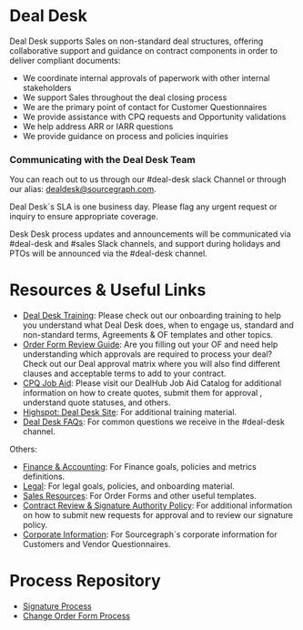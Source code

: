 # Deal Desk

Deal Desk supports Sales on non-standard deal structures, offering collaborative support and guidance on contract components in order to deliver compliant
documents:

- We coordinate internal approvals of paperwork with other internal stakeholders
- We support Sales throughout the deal closing process
- We are the primary point of contact for Customer Questionnaires
- We provide assistance with CPQ requests and Opportunity validations
- We help address ARR or IARR questions
- We provide guidance on process and policies inquiries

### Communicating with the Deal Desk Team

You can reach out to us through our #deal-desk slack Channel or through our alias: dealdesk@sourcegraph.com.

Deal Desk´s SLA is one business day. Please flag any urgent request or inquiry to ensure appropriate coverage.

Desk Desk process updates and announcements will be communicated via #deal-desk and #sales Slack channels, and support during holidays and PTOs will be announced via the #deal-desk channel.

# Resources & Useful Links

- [Deal Desk Training](https://docs.google.com/presentation/d/1yFUDU9ZOXlcK4qCs8mfUWWCtFU-cGISq5GclhsGwl2E/edit#slide=id.gd9f22cf30f_2_446): Please check out our onboarding training to help you understand what Deal Desk does, when to engage us, standard and non-standard terms, Agreements & OF templates and other topics.
- [Order Form Review Guide](https://docs.google.com/document/d/1xOFBtx3Me592fEVAp6SPDCosGtp--0fdVsaHPFx3SCs/edit): Are you filling out your OF and need help understanding which approvals are required to process your deal? Check out our Deal approval matrix where you will also find different clauses and acceptable terms to add to your contract.
- [CPQ Job Aid](https://docs.google.com/document/d/1Lp_0Y6g6AR0p5jpMVXkANQvxWv26Eutik-dTIaeQJfc/edit#): Please visit our DealHub Job Aid Catalog for additional information on how to create quotes, submit them for approval , understand quote statuses, and others.
- [Highspot: Deal Desk Site](https://sourcegraph.highspot.com/items/634db997eb5f7d699da90277?lfrm=srp.0): For additional training material.
- [Deal Desk FAQs](deal-desk-faqs.md): For common questions we receive in the #deal-desk channel.

Others:

- [Finance & Accounting](../index.md): For Finance goals, policies and metrics definitions.
- [Legal](../../../departments/legal/index.md): For legal goals, policies, and onboarding material.
- [Sales Resources](../../../departments/sales/tools/salesresources.md): For Order Forms and other useful templates.
- [Contract Review & Signature Authority Policy](../../../departments/legal/process/ContractReviewandSignatureAuthorityPolicy.md): For additional information on how to submit new requests for approval and to review our signature policy.
- [Corporate Information](https://docs.google.com/document/d/1YbtEh5xpzWh5gbslHoQ1VS_02c4HIumS0PISfpAdU2M/edit): For Sourcegraph´s corporate information for Customers and Vendor Questionnaires.

# Process Repository

- [Signature Process](https://docs.google.com/document/d/1ZyD-sWphRdJkzz5fo-aI2pOGv5ZnxABj4v2VWfmqIcc/edit#)
- [Change Order Form Process](https://docs.google.com/document/d/1dVbbMmad94eeKHGNqM3IU4h-c4ky2Bdt53EPrGzzB9Y/edit)
